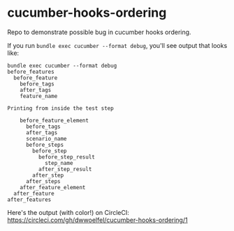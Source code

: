 cucumber-hooks-ordering
=======================

Repo to demonstrate possible bug in cucumber hooks ordering.

If you run `bundle exec cucumber --format debug`, you'll see output that looks like:

```
bundle exec cucumber --format debug
before_features
  before_feature
    before_tags
    after_tags
    feature_name

Printing from inside the test step

    before_feature_element
      before_tags
      after_tags
      scenario_name
      before_steps
        before_step
          before_step_result
            step_name
          after_step_result
        after_step
      after_steps
    after_feature_element
  after_feature
after_features
```

Here's the output (with color!) on CircleCI: https://circleci.com/gh/dwwoelfel/cucumber-hooks-ordering/1
